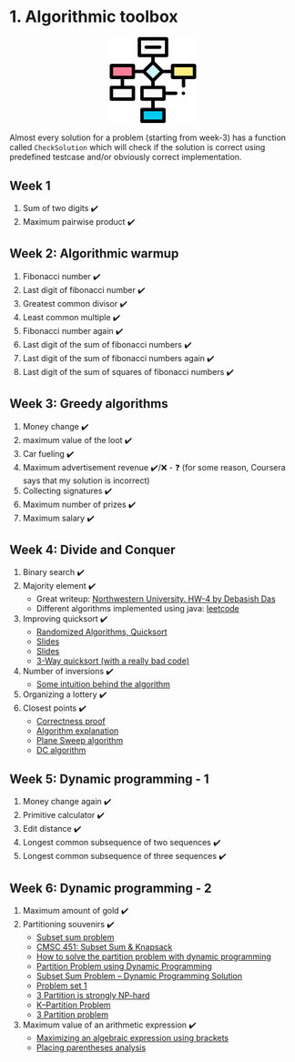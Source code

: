 # 1. Algorithmic toolbox

<p align="center">
<img src="../assets/algorithmic-toolbox.png" style="width:30%">
</p>

Almost every solution for a problem (starting from week-3) has a function called `CheckSolution` which will check if the solution is correct using predefined testcase and/or obviously correct implementation.

## Week 1

1. Sum of two digits ✔️
2. Maximum pairwise product ✔️

## Week 2: Algorithmic warmup

1. Fibonacci number ✔️
2. Last digit of fibonacci number ✔️
3. Greatest common divisor ✔️
4. Least common multiple ✔️
5. Fibonacci number again ✔️
6. Last digit of the sum of fibonacci numbers ✔️
7. Last digit of the sum of fibonacci numbers again ✔️
8. Last digit of the sum of squares of fibonacci numbers ✔️

## Week 3: Greedy algorithms

1. Money change ✔️
2. maximum value of the loot ✔️
3. Car fueling ✔️
4. Maximum advertisement revenue ✔️/❌ - ❓ (for some reason, Coursera says that my solution is incorrect)
5. Collecting signatures ✔️
6. Maximum number of prizes ✔️
7. Maximum salary ✔️

## Week 4: Divide and Conquer

1. Binary search ✔️
2. Majority element ✔️
   - Great writeup: [Northwestern University. HW-4 by Debasish Das](http://users.ece.northwestern.edu/~dda902/336/hw4-sol.pdf)
   - Different algorithms implemented using java: [leetcode](https://leetcode.com/problems/majority-element/solution/)
3. Improving quicksort ✔️
   - [Randomized Algorithms, Quicksort](https://algoparc.ics.hawaii.edu/~nodari/teaching/f15/Notes/Topic-05B.html)
   - [Slides](https://people.engr.tamu.edu/andreas-klappenecker/csce411-f17/csce411-random3.pdf)
   - [Slides](http://www.cs.tulane.edu/~carola/teaching/cmps2200/fall14/slides/Lecture-randomizedAlgos.pdf)
   - [3-Way quicksort (with a really bad code)](https://www.geeksforgeeks.org/3-way-quicksort-dutch-national-flag/)
4. Number of inversions ✔️
   - [Some intuition behind the algorithm](https://www.geeksforgeeks.org/counting-inversions/)
5. Organizing a lottery ✔️
6. Closest points ✔️
   - [Correctness proof](https://link.springer.com/chapter/10.1007/978-3-030-51054-1_20)
   - [Algorithm explanation](https://www.youtube.com/watch?v=6u_hWxbOc7E&t=123s&ab_channel=LingQi)
   - [Plane Sweep algorithm](https://www.cs.mcgill.ca/~cs251/ClosestPair/ClosestPairPS.html)
   - [DC algorithm](https://www.cs.mcgill.ca/~cs251/ClosestPair/ClosestPairDQ.html)

## Week 5: Dynamic programming - 1

1. Money change again ✔️
2. Primitive calculator ✔️
3. Edit distance ✔️
4. Longest common subsequence of two sequences ✔️
5. Longest common subsequence of three sequences ✔️

## Week 6: Dynamic programming - 2

1. Maximum amount of gold ✔️
2. Partitioning souvenirs ✔️
   - [Subset sum problem](https://en.wikipedia.org/wiki/Subset_sum_problem)
   - [CMSC 451: Subset Sum & Knapsack](https://www.cs.cmu.edu/~ckingsf/bioinfo-lectures/subsetsum.pdf)
   - [How to solve the partition problem with dynamic programming](https://www.educative.io/edpresso/how-to-solve-the-partition-problem-with-dynamic-programming)
   - [Partition Problem using Dynamic Programming](https://www.techiedelight.com/partition-problem/)
   - [Subset Sum Problem – Dynamic Programming Solution](https://www.techiedelight.com/subset-sum-problem/)
   - [Problem set 1](https://courses.csail.mit.edu/6.890/fall14/psets/ps1-solutions.pdf)
   - [3 Partition is strongly NP-hard](https://www.youtube.com/watch?v=ZaSMm2xvatw&ab_channel=MITOpenCourseWare)
   - [K–Partition Problem](https://www.techiedelight.com/k-partition-problem-print-all-subsets/)
   - [3 Partition problem](https://discuss.codechef.com/t/three-partition-problem-using-dynamic-programming/72378)
3. Maximum value of an arithmetic expression ✔️
   - [Maximizing an algebraic expression using brackets](https://math.stackexchange.com/questions/580482/maximizing-an-algebraic-expression-using-brackets)
   - [Placing parentheses analysis](https://courses.csail.mit.edu/6.006/spring09/recitations/DP-problems.pdf)
